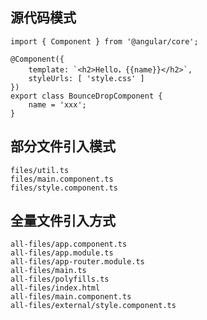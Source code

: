 ## 源代码模式

``` angular
import { Component } from '@angular/core';

@Component({
    template: `<h2>Hello，{{name}}</h2>`,
    styleUrls: [ 'style.css' ]
})
export class BounceDropComponent {
    name = 'xxx';
}
```

## 部分文件引入模式

``` angular-files
files/util.ts
files/main.component.ts
files/style.component.ts
```

## 全量文件引入方式

``` angular-all-files
all-files/app.component.ts
all-files/app.module.ts
all-files/app-router.module.ts
all-files/main.ts
all-files/polyfills.ts
all-files/index.html
all-files/main.component.ts
all-files/external/style.component.ts
```


